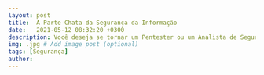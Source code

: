 ```yaml
---
layout: post
title:  A Parte Chata da Segurança da Informação
date:   2021-05-12 08:32:20 +0300
description: Você deseja se tornar um Pentester ou um Analista de Segurança da Informação? # Add post description (optional)
img: .jpg # Add image post (optional)
tags: [Segurança]
author:
---
```

